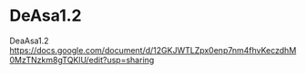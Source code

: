# DeAsa1.2
DeaAsa1.2
https://docs.google.com/document/d/12GKJWTLZpx0enp7nm4fhvKeczdhM0MzTNzkm8gTQKlU/edit?usp=sharing
